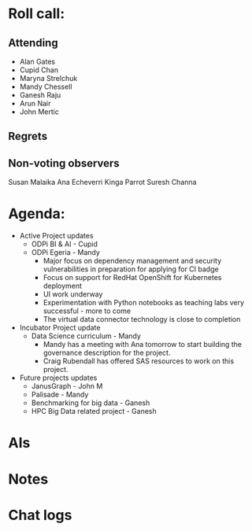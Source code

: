 # Roll call:

## Attending
* Alan Gates
* Cupid Chan
* Maryna Strelchuk
* Mandy Chessell
* Ganesh Raju
* Arun Nair
* John Mertic

## Regrets

## Non-voting observers

Susan Malaika
Ana Echeverri
Kinga Parrot
Suresh Channa

# Agenda:

* Active Project updates
  * ODPi BI & AI - Cupid
  * ODPi Egeria - Mandy
     * Major focus on dependency management and security vulnerabilities in preparation for applying for CI badge
     * Focus on support for RedHat OpenShift for Kubernetes deployment
     * UI work underway
     * Experimentation with Python notebooks as teaching labs very successful - more to come
     * The virtual data connector technology is close to completion
* Incubator Project update
  * Data Science curriculum - Mandy
     * Mandy has a meeting with Ana tomorrow to start building the governance description for the project.
     * Craig Rubendall has offered SAS resources to work on this project.
* Future projects updates
  * JanusGraph - John M
  * Palisade - Mandy
  * Benchmarking for big data - Ganesh
  * HPC Big Data related project - Ganesh

# AIs



# Notes



# Chat logs

